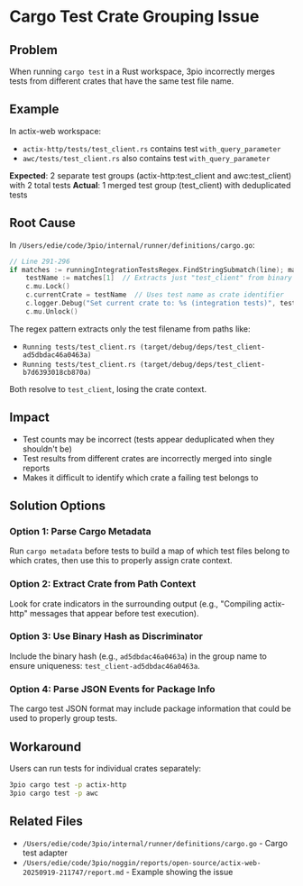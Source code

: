 # Cargo Test Crate Grouping Issue

## Problem
When running `cargo test` in a Rust workspace, 3pio incorrectly merges tests from different crates that have the same test file name.

## Example
In actix-web workspace:
- `actix-http/tests/test_client.rs` contains test `with_query_parameter`
- `awc/tests/test_client.rs` also contains test `with_query_parameter`

**Expected**: 2 separate test groups (actix-http:test_client and awc:test_client) with 2 total tests
**Actual**: 1 merged test group (test_client) with deduplicated tests

## Root Cause
In `/Users/edie/code/3pio/internal/runner/definitions/cargo.go`:

```go
// Line 291-296
if matches := runningIntegrationTestsRegex.FindStringSubmatch(line); matches != nil {
    testName := matches[1]  // Extracts just "test_client" from binary name
    c.mu.Lock()
    c.currentCrate = testName  // Uses test name as crate identifier
    c.logger.Debug("Set current crate to: %s (integration tests)", testName)
    c.mu.Unlock()
```

The regex pattern extracts only the test filename from paths like:
- `Running tests/test_client.rs (target/debug/deps/test_client-ad5dbdac46a0463a)`
- `Running tests/test_client.rs (target/debug/deps/test_client-b7d6393018cb870a)`

Both resolve to `test_client`, losing the crate context.

## Impact
- Test counts may be incorrect (tests appear deduplicated when they shouldn't be)
- Test results from different crates are incorrectly merged into single reports
- Makes it difficult to identify which crate a failing test belongs to

## Solution Options

### Option 1: Parse Cargo Metadata
Run `cargo metadata` before tests to build a map of which test files belong to which crates, then use this to properly assign crate context.

### Option 2: Extract Crate from Path Context
Look for crate indicators in the surrounding output (e.g., "Compiling actix-http" messages that appear before test execution).

### Option 3: Use Binary Hash as Discriminator
Include the binary hash (e.g., `ad5dbdac46a0463a`) in the group name to ensure uniqueness: `test_client-ad5dbdac46a0463a`.

### Option 4: Parse JSON Events for Package Info
The cargo test JSON format may include package information that could be used to properly group tests.

## Workaround
Users can run tests for individual crates separately:
```bash
3pio cargo test -p actix-http
3pio cargo test -p awc
```

## Related Files
- `/Users/edie/code/3pio/internal/runner/definitions/cargo.go` - Cargo test adapter
- `/Users/edie/code/3pio/noggin/reports/open-source/actix-web-20250919-211747/report.md` - Example showing the issue